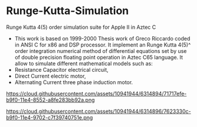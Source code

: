 # Runge-Kutta-Simulation
Runge Kutta 4(5) order simulation suite for Apple II in Aztec C

*  This work is based on 1999-2000 Thesis work of Greco Riccardo coded in ANSI C for x86 and DSP processor.
It implement an Runge Kutta 4(5)^ order integration numerical method of differential equations set
by use of double precision floating point operation in Aztec C65 language.
It allow to simulate different mathematical models such as:
* Resistance Capacitor electrical circuit,
* Direct Current electric motor,
* Alternating Current three phase induction motor.

https://cloud.githubusercontent.com/assets/10941944/6314894/71717efe-b9f0-11e4-8552-a8fe283bb92a.png

https://cloud.githubusercontent.com/assets/10941944/6314896/7623330c-b9f0-11e4-9702-c7f39740751e.png
